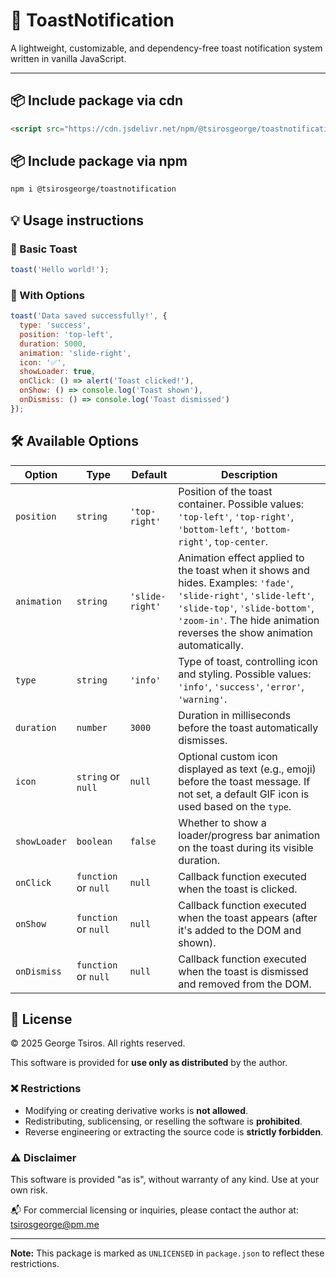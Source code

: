 # 🔔 ToastNotification

A lightweight, customizable, and dependency-free toast notification system written in vanilla JavaScript.

---

## 📦 Include package via cdn
```html
<script src="https://cdn.jsdelivr.net/npm/@tsirosgeorge/toastnotification@{LATEST VERSION GOES HERE}/toast.min.js"></script>
```

## 📦 Include package via npm
```bash
npm i @tsirosgeorge/toastnotification
``` 

## 💡 Usage instructions
### 🔹 Basic Toast
```javascript
toast('Hello world!');
```

### 🔸 With Options
```javascript
toast('Data saved successfully!', {
  type: 'success',
  position: 'top-left',
  duration: 5000,
  animation: 'slide-right',
  icon: '✅',
  showLoader: true,
  onClick: () => alert('Toast clicked!'),
  onShow: () => console.log('Toast shown'),
  onDismiss: () => console.log('Toast dismissed')
});
```

## 🛠️ Available Options

| Option       | Type       | Default       | Description                                                                                   |
|--------------|------------|---------------|-----------------------------------------------------------------------------------------------|
| `position`   | `string`   | `'top-right'` | Position of the toast container. Possible values: `'top-left'`, `'top-right'`, `'bottom-left'`, `'bottom-right'`, `top-center`. |
| `animation`  | `string`   | `'slide-right'` | Animation effect applied to the toast when it shows and hides. Examples: `'fade'`, `'slide-right'`, `'slide-left'`, `'slide-top'`, `'slide-bottom'`, `'zoom-in'`. The hide animation reverses the show animation automatically. |
| `type`       | `string`   | `'info'`      | Type of toast, controlling icon and styling. Possible values: `'info'`, `'success'`, `'error'`, `'warning'`. |
| `duration`   | `number`   | `3000`        | Duration in milliseconds before the toast automatically dismisses.                            |
| `icon`       | `string` or `null` | `null` | Optional custom icon displayed as text (e.g., emoji) before the toast message. If not set, a default GIF icon is used based on the `type`. |
| `showLoader` | `boolean`  | `false`       | Whether to show a loader/progress bar animation on the toast during its visible duration.    |
| `onClick`    | `function` or `null` | `null` | Callback function executed when the toast is clicked.                                        |
| `onShow`     | `function` or `null` | `null` | Callback function executed when the toast appears (after it's added to the DOM and shown).   |
| `onDismiss`  | `function` or `null` | `null` | Callback function executed when the toast is dismissed and removed from the DOM.             |


## 📝 License

© 2025 George Tsiros. All rights reserved.

This software is provided for **use only as distributed** by the author.

### ❌ Restrictions
- Modifying or creating derivative works is **not allowed**.
- Redistributing, sublicensing, or reselling the software is **prohibited**.
- Reverse engineering or extracting the source code is **strictly forbidden**.

### ⚠️ Disclaimer
This software is provided "as is", without warranty of any kind. Use at your own risk.

📬 For commercial licensing or inquiries, please contact the author at: tsirosgeorge@pm.me

---

**Note:** This package is marked as `UNLICENSED` in `package.json` to reflect these restrictions.
